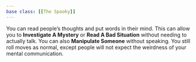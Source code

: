 ```yaml
---
base class: [[The Spooky]]
---
```

You can read people’s thoughts and put words in their mind. This can allow you to **Investigate A Mystery** or **Read A Bad Situation** without needing to actually talk. You can also **Manipulate Someone** without speaking. You still roll moves as normal, except people will not expect the weirdness of your mental communication.